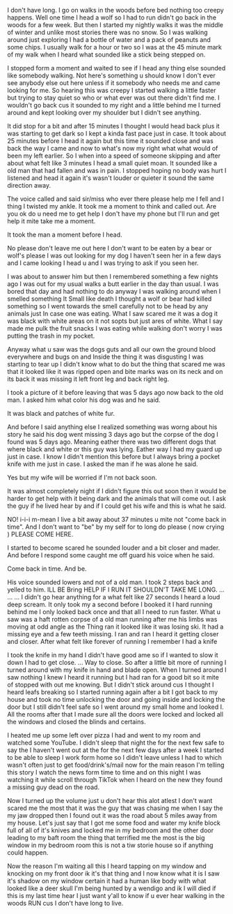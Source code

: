 

I don't have long. I go on walks in the woods before bed nothing too creepy happens. Well one time I head a wolf so I had to run didn't go back in the woods for a few week. But then I started my nightly walks it was the middle of winter and unlike most stories there was no snow. So I was walking around just exploring I had a bottle of water and a pack of peanuts and some chips. I usually walk for a hour or two so I was at the 45 minute mark of my walk when I heard what sounded like a stick being stepped on.


I stopped form a moment and waited to see if I head any thing else sounded like somebody walking. Not here's something u should know I don't ever see anybody else out here unless if it somebody who needs me and came looking for me. So hearing this was creepy I started walking a little faster but trying to stay quiet so who or what ever was out there didn't find me. I wouldn't go back cus it sounded to my right and a little behind me I turned around and kept looking over my shoulder but I didn't see anything.


It did stop for a bit and after 15 minutes I thought I would head back plus it was starting to get dark so I kept a kinda fast pace just in case. It took about 25 minutes before I head it again but this time it sounded close and was back the way I came and now to what's now my right what what would of been my left earlier. So I when into a speed of someone skipping and after about what felt like 3 minutes I head a small quiet moan. It sounded like a old man that had fallen and was in pain. I stopped hoping no body was hurt I listened and head it again it's wasn't louder or quieter it sound the same direction away.


The voice called and said sir/miss who ever there please help me I fell and I thing I twisted my ankle. It took me a moment to think and called out. Are you ok do u need me to get help I don't have my phone but I'll run and get help it mite take me a moment.


It took the man a moment before I head.


No please don't leave me out here I don't want to be eaten by a bear or wolf's please I was out looking for my dog I haven't seen her in a few days and I came looking I head u and I was trying to ask if you seen her.


I was about to answer him but then I remembered something a few nights ago I was out for my usual walks a butt earlier in the day than usual. I was bored that day and had nothing to do anyway I was walking around when I smelled something It Small like death I thought a wolf or bear had killed something so I went towards the smell carefully not to be head by any animals just In case one was eating. What I saw scared me it was a dog it was black with white areas on it not sopts but just ares of white. What I say made me pulk the fruit snacks I was eating while walking don't worry I was putting the trash in my pocket.


Anyway what u saw was the dogs guts and all our own the ground blood everywhere and bugs on and Inside the thing it was disgusting I was starting to tear up I didn't know what to do but the thing that scared me was that it looked like it was ripped open and bite marks was on its neck and on its back it was missing it left front leg and back right leg. 


I took a picture of it before leaving that was 5 days ago now back to the old man. I asked him what color his dog was and he said.


It was black and patches of white fur.


And before I said anything else I realized something was worng about his story he said his dog went missing 3 days ago but the corpse of the dog I found was 5 days ago. Meaning eather there was two different dogs that where black and white or this guy was lying. Eather way I had my guard up just in case. I know I didn't mention this before but I always bring a pocket knife with me just in case. I asked the man if he was alone he said.


Yes but my wife will be worried if I'm not back soon.


It was almost completely night if I didn't figure this out soon then it would be harder to get help with it being dark and the animals that will come out. I ask the guy if he lived hear by and if I could get his wife and this is what he said.


NO! i-i-i m-mean I live a bit away about 37 minutes u mite not "come back in time". And I don't want to "be" by my self for to long do please ( now crying ) PLEASE COME HERE.


I started to become scared he sounded louder and a bit closer and mader. And before I respond some caught me off guard his voice when he said.


Come back in time. And be.


His voice sounded lowers and not of a old man. I took 2 steps back and yelled to him. ILL BE Bring HELP IF I RUN IT SHOULDN'T TAKE ME LONG. ... ... ...  I didn't go hear anything for a what felt like 27 seconds I heard a loud deep scream. It only took my a second before I booked it I hard running behind me I only looked back once and that all I need to run faster. What u saw was a haft rotten corpse of a old man running after me his limbs was moving at odd angle as the Thing ran it looked like it was losing ski. It had a missing eye and a few teeth missing. I ran and ran I heard it getting closer and closer. After what felt like forever of running I remember I had a knife 


I took the knife in my hand I didn't have good ame so if I wanted to slow it down I had to get close. ... Way to close. So after a little bit more of running I turned around with my knife in hand and blade open. When I turned around I saw nothing I knew I heard it running but I had ran for a good bit so it mite of stopped with out me knowing. But I didn't stick around cus I thought I heard leafs breaking so I started running again after a bit I got back to my house and took no time unlocking the door and going inside and locking the door but I still didn't feel safe so I went around my small home and looked I. All the rooms after that I made sure all the doors were locked and locked all the windows and closed the blinds and certains.


I heated me up some left over pizza I had and went to my room and watched some YouTube. I didn't sleep that night the for the next few safe to say the I haven't went out at the for the next few days after a week I started to be able to sleep I work form home so I didn't leave unless I had to which wasn't often just to get food/drink's/mail now for the main reason I'm telling this story I watch the news form time to time and on this night I was watching it while scroll through TikTok when I heard on the new they found a missing guy dead on the road.


Now I turned up the volume just u don't hear this alot atlest I don't want scared me the most that it was the guy that was chasing me when I say the my jaw dropped then I found out it was the road about 5 miles away from my house. Let's just say that I got me some food and water my knife block full of all of it's knives and locked me in my bedroom and the other door leading to my baft room the thing that terrified me the most is the big window in my bedroom room this is not a tiw storie house so if anything could happen.


Now the reason I'm waiting all this I heard tapping on my window and knocking on my front door ik it's that thing and I now know what it is I saw it's shadow on my window certain it had a human like body with what looked like a deer skull I'm being hunted by a wendigo and ik I will died if this is my last time hear I just want y'all to know if u ever hear walking in the woods RUN cus I don't have long to live.